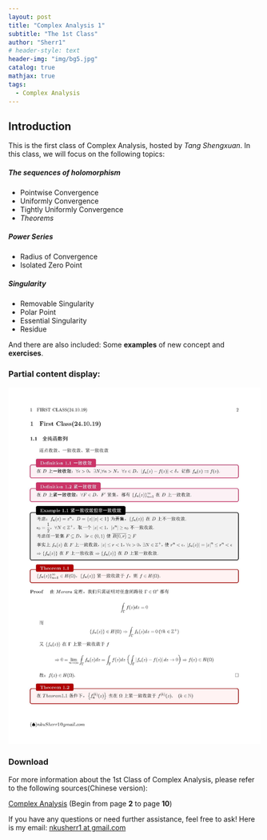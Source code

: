 ```yaml
---
layout: post
title: "Complex Analysis 1"
subtitle: "The 1st Class"
author: "Sherr1"
# header-style: text
header-img: "img/bg5.jpg"
catalog: true
mathjax: true
tags:
  - Complex Analysis
---
```

## Introduction
This is the first class of Complex Analysis, hosted by *Tang Shengxuan*. In this class, we will focus on the following topics:

##### The sequences of holomorphism
- Pointwise Convergence
- Uniformly Convergence
- Tightly Uniformly Convergence
- *Theorems*

##### Power Series
- Radius of Convergence
- Isolated Zero Point

##### Singularity
- Removable Singularity
- Polar Point
- Essential Singularity
- Residue

And there are also included: Some **examples** of new concept and **exercises**.

### Partial content display:
![](/img/in-post/post-ca/02.jpg)

### Download
For more information about the 1st Class of Complex Analysis, please refer to the following sources(Chinese version):

[Complex Analysis](/files/Complex%20Analysis.pdf) (Begin from page **2** to page **10**)

If you have any questions or need further assistance, feel free to ask! Here is my email: [nkusherr1 at gmail.com](mailto:nkusherr1@gmail.com)